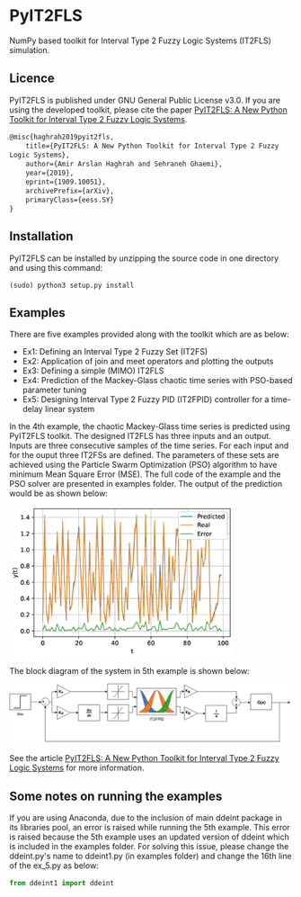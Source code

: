 PyIT2FLS
========
NumPy based toolkit for Interval Type 2 Fuzzy Logic Systems (IT2FLS) simulation.

## Licence
PyIT2FLS is published under GNU General Public License v3.0. If you are using the developed toolkit, please cite the paper [PyIT2FLS: A New Python Toolkit for Interval Type 2 Fuzzy Logic Systems](https://arxiv.org/abs/1909.10051).

    @misc{haghrah2019pyit2fls,
        title={PyIT2FLS: A New Python Toolkit for Interval Type 2 Fuzzy Logic Systems},
        author={Amir Arslan Haghrah and Sehraneh Ghaemi},
        year={2019},
        eprint={1909.10051},
        archivePrefix={arXiv},
        primaryClass={eess.SY}
    }

## Installation
PyIT2FLS can be installed by unzipping the source code in one directory and using this command:

    (sudo) python3 setup.py install

## Examples
There are five examples provided along with the toolkit which are as below:
* Ex1: Defining an Interval Type 2 Fuzzy Set (IT2FS)
* Ex2: Application of join and meet operators and plotting the outputs
* Ex3: Defining a simple (MIMO) IT2FLS
* Ex4: Prediction of the Mackey-Glass chaotic time series with PSO-based parameter tuning
* Ex5: Designing Interval Type 2 Fuzzy PID (IT2FPID) controller for a time-delay linear system

In the 4th example, the chaotic Mackey-Glass time series is predicted using PyIT2FLS toolkit. The designed IT2FLS has three inputs and an output. Inputs are three consecutive samples of the time series. For each input and for the ouput three IT2FSs are defined. The parameters of these sets are achieved using the Particle Swarm Optimization (PSO) algorithm to have minimum Mean Square Error (MSE). The full code of the example and the PSO solver are presented in examples folder. The output of the prediction would be as shown below:

<img src="/examples/mackey_glass.jpg" width="400">

The block diagram of the system in 5th example is shown below:

<img src="/examples/figure6.jpg" width="600">

See the article [PyIT2FLS: A New Python Toolkit for Interval Type 2 Fuzzy Logic Systems](https://arxiv.org/abs/1909.10051) for more information.

## Some notes on running the examples
If you are using Anaconda, due to the inclusion of main ddeint package in its libraries pool, an error is raised while running the 5th example. This error is raised because the 5th example uses an updated version of ddeint which is included in the examples folder. For solving this issue, please change the ddeint.py's name to ddeint1.py (in examples folder) and change the 16th line of the ex_5.py as below:

```python
from ddeint1 import ddeint
```

